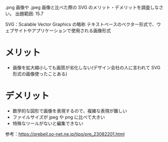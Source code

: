 .png 画像や .jpeg 画像と比べた際の SVG のメリット・デメリットを調査しなさい。
出題範囲: 15.7

SVG：Scalable Vector Graphics の略称
テキストベースのベクター形式で、ウェブサイトやアプリケーションで使用される画像形式

# メリット

- 画像を拡大縮小しても画質が劣化しない(デザイン会社の人に言われて SVG 形式の画像使ったことある)

# デメリット

- 数学的な図形で画像を表現するので、複雑な表現が難しい
- ファイルサイズが jpeg や png に比べて大きい
- 特殊なツールがないと編集できない

参考：https://prebell.so-net.ne.jp/tips/pre_23082201.html
